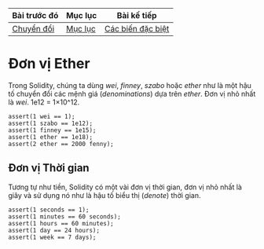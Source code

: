 |Bài trước đó|Mục lục|Bài kế tiếp|
|---|---|---|
|[Chuyển đổi](17_Conversions.md)|[Mục lục](README.md)|[Các biến đặc biệt](19_SpecialVariables.md)|

# Đơn vị Ether

Trong Solidity, chúng ta dùng *wei*, *finney*, *szabo* hoặc *ether* như là một hậu tố chuyển đổi các mệnh giá (*denominations*) dựa trên *ether*. Đơn vị nhỏ nhất là *wei*. 1e12 = 1×10^12.

```solidity
assert(1 wei == 1);
assert(1 szabo == 1e12);
assert(1 finney == 1e15);
assert(1 ether == 1e18);
assert(2 ether == 2000 fenny);
```

## Đơn vị Thời gian

Tương tự như tiền, Solidity có một vài đơn vị thời gian, đơn vị nhỏ nhất là giây và sử dụng nó như là hậu tố biểu thị (*denote*) thời gian.

```solidity
assert(1 seconds == 1);
assert(1 minutes == 60 seconds);
assert(1 hours == 60 minutes);
assert(1 day == 24 hours);
assert(1 week == 7 days);
```
